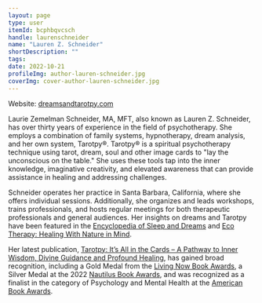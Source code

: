 ```yaml
---
layout: page
type: user
itemId: bcphbqvcsch
handle: laurenschneider
name: "Lauren Z. Schneider"
shortDescription: ""
tags:
date: 2022-10-21
profileImg: author-lauren-schneider.jpg
coverImg: cover-author-lauren-schneider.jpg
---
```


Website: [dreamsandtarotpy.com](https://www.dreamsandtarotpy.com/)

Laurie Zemelman Schneider, MA, MFT, also known as Lauren Z. Schneider, has over thirty years of experience in the field of psychotherapy. She employs a combination of family systems, hypnotherapy, dream analysis, and her own system, Tarotpy®. Tarotpy® is a spiritual psychotherapy technique using tarot, dream, soul and other image cards to "lay the unconscious on the table." She uses these tools tap into the inner knowledge, imaginative creativity, and elevated awareness that can provide assistance in healing and addressing challenges.

Schneider operates her practice in Santa Barbara, California, where she offers individual sessions. Additionally, she organizes and leads workshops, trains professionals, and hosts regular meetings for both therapeutic professionals and general audiences. Her insights on dreams and Tarotpy have been featured in the [Encyclopedia of Sleep and Dreams](https://www.amazon.com/Encyclopedia-Sleep-Dreams-volumes-Evolution/dp/0313386641) and [Eco Therapy: Healing With Nature in Mind](https://www.amazon.com.au/Ecotherapy-Healing-Nature-Linda-Buzzell/dp/1578051614).

Her latest publication, [Tarotpy: It’s All in the Cards – A Pathway to Inner Wisdom, Divine Guidance and Profound Healing](https://www.amazon.com/Tarotpy-Pathway-Guidance-Profound-Healing/dp/1735934429), has gained broad recognition, including a Gold Medal from the [Living Now Book Awards](https://www.livingnowawards.com/), a Silver Medal at the 2022 [Nautilus Book Awards](https://www.nautilusbookawards.com/), and was recognized as a finalist in the category of Psychology and Mental Health at the [American Book Awards](https://en.wikipedia.org/wiki/American_Book_Awards).

